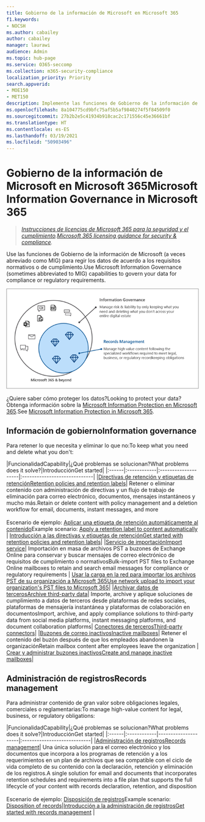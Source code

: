 ```yaml
---
title: Gobierno de la información de Microsoft en Microsoft 365
f1.keywords:
- NOCSH
ms.author: cabailey
author: cabailey
manager: laurawi
audience: Admin
ms.topic: hub-page
ms.service: O365-seccomp
ms.collection: m365-security-compliance
localization_priority: Priority
search.appverid:
- MOE150
- MET150
description: Implemente las funciones de Gobierno de la información de Microsoft para regir los datos de acuerdo a los requisitos normativos o de cumplimiento.
ms.openlocfilehash: 8a104775cd9bfc75af5b5af9840274f5f84509f0
ms.sourcegitcommit: 27b2b2e5c41934b918cac2c171556c45e36661bf
ms.translationtype: HT
ms.contentlocale: es-ES
ms.lasthandoff: 03/19/2021
ms.locfileid: "50903496"
---
```

# <a name="microsoft-information-governance-in-microsoft-365"></a><span data-ttu-id="d7020-103">Gobierno de la información de Microsoft en Microsoft 365</span><span class="sxs-lookup"><span data-stu-id="d7020-103">Microsoft Information Governance in Microsoft 365</span></span>

><span data-ttu-id="d7020-104">*[Instrucciones de licencias de Microsoft 365 para la seguridad y el cumplimiento](/office365/servicedescriptions/microsoft-365-service-descriptions/microsoft-365-tenantlevel-services-licensing-guidance/microsoft-365-security-compliance-licensing-guidance).*</span><span class="sxs-lookup"><span data-stu-id="d7020-104">*[Microsoft 365 licensing guidance for security & compliance](/office365/servicedescriptions/microsoft-365-service-descriptions/microsoft-365-tenantlevel-services-licensing-guidance/microsoft-365-security-compliance-licensing-guidance).*</span></span>

<span data-ttu-id="d7020-105">Use las funciones de Gobierno de la información de Microsoft (a veces abreviado como MIG) para regir los datos de acuerdo a los requisitos normativos o de cumplimiento.</span><span class="sxs-lookup"><span data-stu-id="d7020-105">Use Microsoft Information Governance (sometimes abbreviated to MIG) capabilities to govern your data for compliance or regulatory requirements.</span></span>

![Gobierne los datos: información de gobierno y administración de registros](../media/information-governance-records-management.png)

<span data-ttu-id="d7020-107">¿Quiere saber cómo proteger los datos?</span><span class="sxs-lookup"><span data-stu-id="d7020-107">Looking to protect your data?</span></span> <span data-ttu-id="d7020-108">Obtenga información sobre la [Microsoft Information Protection en Microsoft 365](information-protection.md).</span><span class="sxs-lookup"><span data-stu-id="d7020-108">See [Microsoft Information Protection in Microsoft 365](information-protection.md).</span></span>

## <a name="information-governance"></a><span data-ttu-id="d7020-109">Información de gobierno</span><span class="sxs-lookup"><span data-stu-id="d7020-109">Information governance</span></span>

<span data-ttu-id="d7020-110">Para retener lo que necesita y eliminar lo que no:</span><span class="sxs-lookup"><span data-stu-id="d7020-110">To keep what you need and delete what you don't:</span></span>
 
|<span data-ttu-id="d7020-111">Funcionalidad</span><span class="sxs-lookup"><span data-stu-id="d7020-111">Capability</span></span>|<span data-ttu-id="d7020-112">¿Qué problemas se solucionan?</span><span class="sxs-lookup"><span data-stu-id="d7020-112">What problems does it solve?</span></span>|<span data-ttu-id="d7020-113">Introducción</span><span class="sxs-lookup"><span data-stu-id="d7020-113">Get started</span></span>|
|:------|:------------|:--------------------|:-----------------------------|
|[<span data-ttu-id="d7020-114">Directivas de retención y etiquetas de retención</span><span class="sxs-lookup"><span data-stu-id="d7020-114">Retention policies and retention labels</span></span>](retention.md)| <span data-ttu-id="d7020-115">Retener o eliminar contenido con administración de directivas y un flujo de trabajo de eliminación para correo electrónico, documentos, mensajes instantáneos y mucho más.</span><span class="sxs-lookup"><span data-stu-id="d7020-115">Retain or delete content with policy management and a deletion workflow for email, documents, instant messages, and more</span></span> <br /><br /><span data-ttu-id="d7020-116">Escenario de ejemplo: [Aplicar una etiqueta de retención automáticamente al contenido](apply-retention-labels-automatically.md)</span><span class="sxs-lookup"><span data-stu-id="d7020-116">Example scenario: [Apply a retention label to content automatically](apply-retention-labels-automatically.md)</span></span> | [<span data-ttu-id="d7020-117">Introducción a las directivas y etiquetas de retención</span><span class="sxs-lookup"><span data-stu-id="d7020-117">Get started with retention policies and retention labels</span></span>](get-started-with-retention.md)|
|[<span data-ttu-id="d7020-118">Servicio de importación</span><span class="sxs-lookup"><span data-stu-id="d7020-118">Import service</span></span>](importing-pst-files-to-office-365.md)| <span data-ttu-id="d7020-119">Importación en masa de archivos PST a buzones de Exchange Online para conservar y buscar mensajes de correo electrónico de requisitos de cumplimiento o normativos</span><span class="sxs-lookup"><span data-stu-id="d7020-119">Bulk-import PST files to Exchange Online mailboxes to retain and search email messages for compliance or regulatory requirements</span></span> | [<span data-ttu-id="d7020-120">Usar la carga en la red para importar los archivos PST de su organización a Microsoft 365</span><span class="sxs-lookup"><span data-stu-id="d7020-120">Use network upload to import your organization's PST files to Microsoft 365</span></span>](use-network-upload-to-import-pst-files.md)|
|[<span data-ttu-id="d7020-121">Archivar datos de terceros</span><span class="sxs-lookup"><span data-stu-id="d7020-121">Archive third-party data</span></span>](archiving-third-party-data.md)| <span data-ttu-id="d7020-122">Importe, archive y aplique soluciones de cumplimiento a datos de terceros desde plataformas de redes sociales, plataformas de mensajería instantánea y plataformas de colaboración en documentos</span><span class="sxs-lookup"><span data-stu-id="d7020-122">Import, archive, and apply compliance solutions to third-party data from social media platforms, instant messaging platforms, and document collaboration platforms</span></span>| [<span data-ttu-id="d7020-123">Conectores de terceros</span><span class="sxs-lookup"><span data-stu-id="d7020-123">Third-party connectors</span></span>](archiving-third-party-data.md#third-party-data-connectors)|
|[<span data-ttu-id="d7020-124">Buzones de correo inactivos</span><span class="sxs-lookup"><span data-stu-id="d7020-124">Inactive mailboxes</span></span>](inactive-mailboxes-in-office-365.md)| <span data-ttu-id="d7020-125">Retener el contenido del buzón después de que los empleados abandonen la organización</span><span class="sxs-lookup"><span data-stu-id="d7020-125">Retain mailbox content after employees leave the organization</span></span> | [<span data-ttu-id="d7020-126">Crear y administrar buzones inactivos</span><span class="sxs-lookup"><span data-stu-id="d7020-126">Create and manage inactive mailboxes</span></span>](create-and-manage-inactive-mailboxes.md)|

## <a name="records-management"></a><span data-ttu-id="d7020-127">Administración de registros</span><span class="sxs-lookup"><span data-stu-id="d7020-127">Records management</span></span>

<span data-ttu-id="d7020-128">Para administrar contenido de gran valor sobre obligaciones legales, comerciales o reglamentarias:</span><span class="sxs-lookup"><span data-stu-id="d7020-128">To manage high-value content for legal, business, or regulatory obligations:</span></span>

|<span data-ttu-id="d7020-129">Funcionalidad</span><span class="sxs-lookup"><span data-stu-id="d7020-129">Capability</span></span>|<span data-ttu-id="d7020-130">¿Qué problemas se solucionan?</span><span class="sxs-lookup"><span data-stu-id="d7020-130">What problems does it solve?</span></span>|<span data-ttu-id="d7020-131">Introducción</span><span class="sxs-lookup"><span data-stu-id="d7020-131">Get started</span></span>|
|:------|:------------|---------------------|:----------------------------|
|[<span data-ttu-id="d7020-132">Administración de registros</span><span class="sxs-lookup"><span data-stu-id="d7020-132">Records management</span></span>](records-management.md)| <span data-ttu-id="d7020-133">Una única solución para el correo electrónico y los documentos que incorpora a los programas de retención y a los requerimientos en un plan de archivos que sea compatible con el ciclo de vida completo de su contenido con la declaración, retención y eliminación de los registros.</span><span class="sxs-lookup"><span data-stu-id="d7020-133">A single solution for email and documents that incorporates retention schedules and requirements into a file plan that supports the full lifecycle of your content with records declaration, retention, and disposition</span></span> <br /><br /><span data-ttu-id="d7020-134">Escenario de ejemplo: [Disposición de registros](disposition.md#disposition-of-records)</span><span class="sxs-lookup"><span data-stu-id="d7020-134">Example scenario: [Disposition of records](disposition.md#disposition-of-records)</span></span>|[<span data-ttu-id="d7020-135">Introducción a la administración de registros</span><span class="sxs-lookup"><span data-stu-id="d7020-135">Get started with records management</span></span>](get-started-with-records-management.md) |